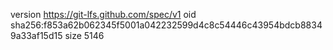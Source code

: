 version https://git-lfs.github.com/spec/v1
oid sha256:f853a62b062345f5001a042232599d4c8c54446c43954bdcb88349a33af15d15
size 5146
